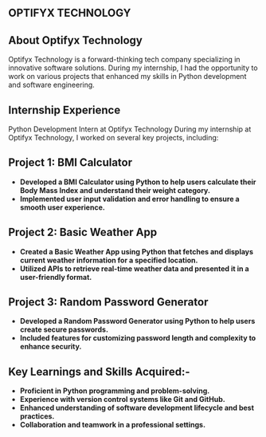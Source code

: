 ## OPTIFYX TECHNOLOGY

## About Optifyx Technology
Optifyx Technology is a forward-thinking tech company specializing in innovative software solutions. During my internship, I had the opportunity to work on various projects that enhanced my skills in Python development and software engineering.

## Internship Experience
Python Development Intern at Optifyx Technology
During my internship at Optifyx Technology, I worked on several key projects, including:

## Project 1: BMI Calculator
- **Developed a BMI Calculator using Python to help users calculate their Body Mass Index and understand their weight category.**
- **Implemented user input validation and error handling to ensure a smooth user experience.**

## Project 2: Basic Weather App
- **Created a Basic Weather App using Python that fetches and displays current weather information for a specified location.**
- **Utilized APIs to retrieve real-time weather data and presented it in a user-friendly format.**

## Project 3: Random Password Generator
- **Developed a Random Password Generator using Python to help users create secure passwords.**
- **Included features for customizing password length and complexity to enhance security.**

## Key Learnings and Skills Acquired:-

 - **Proficient in Python programming and problem-solving.**
 -  **Experience with version control systems like Git and GitHub.**
 -  **Enhanced understanding of software development lifecycle and best practices.**
 - **Collaboration and teamwork in a professional settings.**

